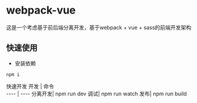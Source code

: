 # webpack-vue
这是一个考虑基于前后端分离开发，基于webpack + vue + sass的前端开发架构

## 快速使用

- 安装依赖
```test
npm i
```
快速开发
开发 | 命令  
---- | ----
分离开发| npm run dev
调试| npm run watch
发布| npm run build